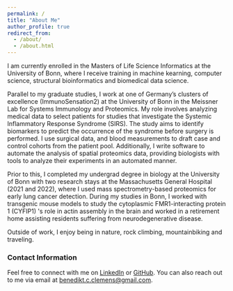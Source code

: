 ```yaml
---
permalink: /
title: "About Me"
author_profile: true
redirect_from: 
  - /about/
  - /about.html
---
```

I am currently enrolled in the Masters of Life Science Informatics at the University of Bonn, where I receive training in machine kearning, computer science, structural bioinformatics and biomedical data science. 

Parallel to my graduate studies, I work at one of Germany’s clusters of excellence (ImmunoSensation2) at the University of Bonn in the Meissner Lab for Systems Immunology and Proteomics. My role involves analyzing medical data to select patients for studies that investigate the Systemic Inflammatory Response Syndrome (SIRS). The study aims to identify biomarkers to predict the occurrence of the syndrome before surgery is performed. I use surgical data, and blood measurements to draft case and control cohorts from the patient pool. Additionally, I write software to automate the analysis of spatial proteomics data, providing biologists with tools to analyze their experiments in an automated manner.

Prior to this, I completed my undergrad degree in biology at the University of Bonn with two research stays at the Massachusetts General Hospital (2021 and 2022), where I used mass spectrometry-based proteomics for early lung cancer detection. During my studies in Bonn, I worked with transgenic mouse models to study the cytoplasmic FMR1-interacting protein 1 (CYFIP1) 's role in actin assembly in the brain and worked in a retirement home assisting residents suffering from neurodegenerative disease. 

Outside of work, I enjoy being in nature, rock climbing, mountainbiking and traveling.  

### Contact Information
Feel free to connect with me on [LinkedIn](https://www.linkedin.com/in/benedikt-clemens-5b2913186/) or [GitHub](https://github.com/benediktchristianclemens). You can also reach out to me via email at [benedikt.c.clemens@gmail.com](mailto:benedikt.c.clemens@gmail.com).
